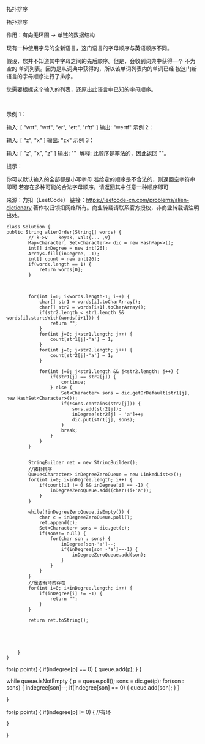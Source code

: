 拓扑排序

拓扑排序

作用：有向无环图 -> 单链的数据结构

现有一种使用字母的全新语言，这门语言的字母顺序与英语顺序不同。

假设，您并不知道其中字母之间的先后顺序。但是，会收到词典中获得一个 不为空的 单词列表。因为是从词典中获得的，所以该单词列表内的单词已经 按这门新语言的字母顺序进行了排序。

您需要根据这个输入的列表，还原出此语言中已知的字母顺序。

 

示例 1：

输入:
[
  "wrt",
  "wrf",
  "er",
  "ett",
  "rftt"
]
输出: "wertf"
示例 2：

输入:
[
  "z",
  "x"
]
输出: "zx"
示例 3：

输入:
[
  "z",
  "x",
  "z"
] 
输出: "" 
解释: 此顺序是非法的，因此返回 ""。
 

提示：

你可以默认输入的全部都是小写字母
若给定的顺序是不合法的，则返回空字符串即可
若存在多种可能的合法字母顺序，请返回其中任意一种顺序即可

来源：力扣（LeetCode）
链接：https://leetcode-cn.com/problems/alien-dictionary
著作权归领扣网络所有。商业转载请联系官方授权，非商业转载请注明出处。



```
class Solution {
public String alienOrder(String[] words) {
        // k->v    key:k, val:{... ,v}
        Map<Character, Set<Character>> dic = new HashMap<>();
        int[] inDegree = new int[26];
        Arrays.fill(inDegree, -1);
        int[] count = new int[26];
        if(words.length == 1) {
            return words[0];
        }
        


        for(int i=0; i<words.length-1; i++) {
            char[] str1 = words[i].toCharArray();
            char[] str2 = words[i+1].toCharArray();
            if(str2.length < str1.length && words[i].startsWith(words[i+1])) {
                return "";
            }
            for(int j=0; j<str1.length; j++) {
                count[str1[j]-'a'] = 1;
            }
            for(int j=0; j<str2.length; j++) {
                count[str2[j]-'a'] = 1;
            }

            for(int j=0; j<str1.length && j<str2.length; j++) {
                if(str1[j] == str2[j]) {
                    continue;
                } else {
                    Set<Character> sons = dic.getOrDefault(str1[j], new HashSet<Character>());
                    if(!sons.contains(str2[j])) {
                        sons.add(str2[j]);
                        inDegree[str2[j] - 'a']++;
                        dic.put(str1[j], sons);
                    }
                    break;
                }
            }
        }


        StringBuilder ret = new StringBuilder();
        //拓扑排序
        Queue<Character> inDegreeZeroQueue = new LinkedList<>();
        for(int i=0; i<inDegree.length; i++) {
            if(count[i] != 0 && inDegree[i] == -1) {
                inDegreeZeroQueue.add((char)(i+'a'));
            }
        }

        while(!inDegreeZeroQueue.isEmpty()) {
            char c = inDegreeZeroQueue.poll();
            ret.append(c);
            Set<Character> sons = dic.get(c);
            if(sons!= null) {
                for(char son : sons) {
                    inDegree[son-'a']--;
                    if(inDegree[son -'a']==-1) {
                        inDegreeZeroQueue.add(son);
                    }
                }
            }
        }
		//是否有环的存在
        for(int i=0; i<inDegree.length; i++) {
            if(inDegree[i] != -1) {
                return "";
            }
        }

        return ret.toString();





    }
}
```
for(p points) {
	if(indegree[p] == 0) {
		queue.add(p);
	}
}

while queue.isNotEmpty {
	p = queue.poll();
	sons = dic.get(p);
	for(son : sons) {
		indegree[son]--;
		if(indegree[son] == 0) {
			queue.add(son);
		}
	}
	
}

for(p points) {
	if(indegree[p] != 0) {
		//有环

	}
}
